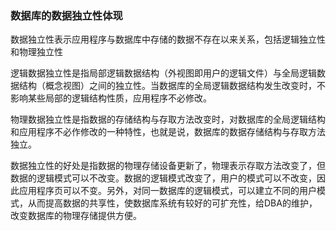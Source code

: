 ### 数据库的数据独立性体现

数据独立性表示应用程序与数据库中存储的数据不存在以来关系，包括逻辑独立性和物理独立性

逻辑数据独立性是指局部逻辑数据结构（外视图即用户的逻辑文件）与全局逻辑数据结构（概念视图）之间的独立性。当数据库的全局逻辑数据结构发生改变时，不影响某些局部的逻辑结构性质，应用程序不必修改。

物理数据独立性是指数据的存储结构与存取方法改变时，对数据库的全局逻辑结构和应用程序不必作修改的一种特性，也就是说，数据库的数据存储结构与存取方法独立。

数据独立性的好处是指数据的物理存储设备更新了，物理表示存取方法改变了，但数据的逻辑模式可以不改变。数据的逻辑模式改变了，用户的模式可以不改变，因此应用程序页可以不变。另外，对同一数据库的逻辑模式，可以建立不同的用户模式，从而提高数据的共享性，使数据库系统有较好的可扩充性，给DBA的维护，改变数据库的物理存储提供方便。